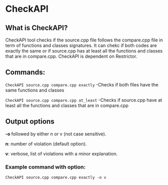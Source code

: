 # CheckAPI

## What is CheckAPI? 
CheckAPI tool checks if the source.cpp file follows the compare.cpp file in term of functions and classes signatures.
It can chekc if both codes are exactly the same or if source.cpp has at least all the functions and classes that are in compare.cpp.
CheckAPI is dependent on Restrictor.

## Commands:

`CheckAPI source.cpp compare.cpp exactly` -Checks if both files have the same functions and classes

`CheckAPI source.cpp compare.cpp at_least` -Checks if source.cpp have at least all the functions and classes that are in compare.cpp


## Output options
<strong> -o </strong> followed by either n or v (not case sensitive).

<strong>n</strong>: number of violation (default option).

<strong>v</strong>: verbose, list of violations with a minor explanation.

### Example command with option:
`CheckAPI source.cpp compare.cpp exactly -o v`
